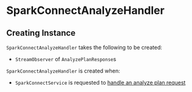 # SparkConnectAnalyzeHandler

## Creating Instance

`SparkConnectAnalyzeHandler` takes the following to be created:

* <span id="responseObserver"> `StreamObserver` of `AnalyzePlanResponse`s

`SparkConnectAnalyzeHandler` is created when:

* `SparkConnectService` is requested to [handle an analyze plan request](SparkConnectService.md#analyzePlan)
